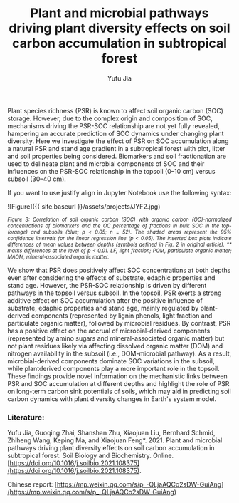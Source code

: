 ﻿---
layout: post
title:  "Plant and microbial pathways driving plant diversity effects on soil carbon accumulation in subtropical forest"
author: Yufu Jia
categories: [ Article ]
image: assets/projects/JYF1.jpg
tags: featured
---

Plant species richness (PSR) is known to affect soil organic carbon (SOC) storage. However, due to the complex origin and composition of SOC, mechanisms driving the PSR-SOC relationship are not yet fully revealed, hampering an accurate prediction of SOC dynamics under changing plant diversity. Here we investigate the effect of PSR on SOC accumulation along a natural PSR and stand age gradient in a subtropical forest with plot, litter and soil properties being considered. Biomarkers and soil fractionation are used to delineate plant and microbial components of SOC and their influences on the PSR-SOC relationship in the topsoil (0–10 cm) versus subsoil (30–40 cm).

If you want to use justify align in Jupyter Notebook use the following syntax:


![Figure]({{ site.baseurl }}/assets/projects/JYF2.jpg)
<p style='text-align: justify;' ><span style="font-style: italic; font-size:80%">Figure 3: Correlation of soil organic carbon (SOC) with organic carbon (OC)-normalized concentrations of biomarkers and the OC percentage of fractions in bulk SOC in the top- (orange) and subsoils (blue; p < 0.05; n = 52). The shaded areas represent the 95% confidence intervals for the linear regression line (p < 0.05). The inserted box plots indicate differences of mean values between depths (symbols defined in Fig. 2 in original article). ** marks differences at the level of p < 0.01. LF, light fraction; POM, particulate organic matter; MAOM, mineral-associated organic matter.</span></p>

We show that PSR does positively affect SOC concentrations at both depths even after considering the effects of substrate, edaphic properties and stand age. However, the PSR-SOC relationship is driven by different pathways in the topsoil versus subsoil. In the topsoil, PSR exerts a strong additive effect on SOC accumulation after the positive influence of substrate, edaphic properties and stand age, mainly regulated by plant-derived components (represented by lignin phenols, light fraction and particulate organic matter), followed by microbial residues. By contrast, PSR has a positive effect on the accrual of microbial-derived components (represented by amino sugars and mineral-associated organic matter) but not plant residues likely via affecting dissolved organic matter (DOM) and nitrogen availability in the subsoil (i.e., DOM-microbial pathway). As a result, microbial-derived components dominate SOC variations in the subsoil, while plantderived components play a more important role in the topsoil. These findings provide novel information on the mechanistic links between PSR and SOC accumulation at different depths and highlight the role of PSR on long-term carbon sink potentials of soils, which may aid in predicting soil carbon dynamics with plant diversity changes in Earth's system model.

### Literature:
Yufu Jia, Guoqing Zhai, Shanshan Zhu, Xiaojuan Liu, Bernhard Schmid, Zhiheng Wang, Keping Ma, and Xiaojuan Feng*. 2021. Plant and microbial pathways driving plant diversity effects on soil carbon accumulation in subtropical forest. Soil Biology and Biochemistry. Online. [https://doi.org/10.1016/j.soilbio.2021.108375](https://doi.org/10.1016/j.soilbio.2021.108375).

Chinese report: [https://mp.weixin.qq.com/s/p_-QLjaAQCo2sDW-GuiAng](https://mp.weixin.qq.com/s/p_-QLjaAQCo2sDW-GuiAng)
